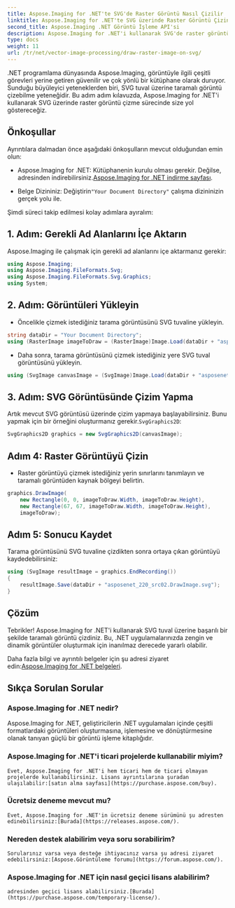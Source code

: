 ```yaml
---
title: Aspose.Imaging for .NET'te SVG'de Raster Görüntü Nasıl Çizilir
linktitle: Aspose.Imaging for .NET'te SVG üzerinde Raster Görüntü Çizin
second_title: Aspose.Imaging .NET Görüntü İşleme API'si
description: Aspose.Imaging for .NET'i kullanarak SVG'de raster görüntülerin nasıl çizileceğini öğrenin. .NET uygulamalarınızı dinamik görüntülerle geliştirin.
type: docs
weight: 11
url: /tr/net/vector-image-processing/draw-raster-image-on-svg/
---
```


.NET programlama dünyasında Aspose.Imaging, görüntüyle ilgili çeşitli görevleri yerine getiren güvenilir ve çok yönlü bir kütüphane olarak duruyor. Sunduğu büyüleyici yeteneklerden biri, SVG tuval üzerine taramalı görüntü çizebilme yeteneğidir. Bu adım adım kılavuzda, Aspose.Imaging for .NET'i kullanarak SVG üzerinde raster görüntü çizme sürecinde size yol göstereceğiz.

## Önkoşullar

Ayrıntılara dalmadan önce aşağıdaki önkoşulların mevcut olduğundan emin olun:

-  Aspose.Imaging for .NET: Kütüphanenin kurulu olması gerekir. Değilse, adresinden indirebilirsiniz.[Aspose.Imaging for .NET indirme sayfası](https://releases.aspose.com/imaging/net/).

-  Belge Dizininiz: Değiştirin`"Your Document Directory"` çalışma dizininizin gerçek yolu ile.

Şimdi süreci takip edilmesi kolay adımlara ayıralım:

## 1. Adım: Gerekli Ad Alanlarını İçe Aktarın

Aspose.Imaging ile çalışmak için gerekli ad alanlarını içe aktarmanız gerekir:

```csharp
using Aspose.Imaging;
using Aspose.Imaging.FileFormats.Svg;
using Aspose.Imaging.FileFormats.Svg.Graphics;
using System;
```

## 2. Adım: Görüntüleri Yükleyin

- Öncelikle çizmek istediğiniz tarama görüntüsünü SVG tuvaline yükleyin.

```csharp
string dataDir = "Your Document Directory";
using (RasterImage imageToDraw = (RasterImage)Image.Load(dataDir + "asposenet_220_src01.png"))
```

- Daha sonra, tarama görüntüsünü çizmek istediğiniz yere SVG tuval görüntüsünü yükleyin.

```csharp
using (SvgImage canvasImage = (SvgImage)Image.Load(dataDir + "asposenet_220_src02.svg"))
```

## 3. Adım: SVG Görüntüsünde Çizim Yapma

Artık mevcut SVG görüntüsü üzerinde çizim yapmaya başlayabilirsiniz. Bunu yapmak için bir örneğini oluşturmanız gerekir.`SvgGraphics2D`:

```csharp
SvgGraphics2D graphics = new SvgGraphics2D(canvasImage);
```

## Adım 4: Raster Görüntüyü Çizin

- Raster görüntüyü çizmek istediğiniz yerin sınırlarını tanımlayın ve taramalı görüntüden kaynak bölgeyi belirtin.

```csharp
graphics.DrawImage(
    new Rectangle(0, 0, imageToDraw.Width, imageToDraw.Height),
    new Rectangle(67, 67, imageToDraw.Width, imageToDraw.Height),
    imageToDraw);
```

## Adım 5: Sonucu Kaydet

Tarama görüntüsünü SVG tuvaline çizdikten sonra ortaya çıkan görüntüyü kaydedebilirsiniz:

```csharp
using (SvgImage resultImage = graphics.EndRecording())
{
    resultImage.Save(dataDir + "asposenet_220_src02.DrawImage.svg");
}
```

## Çözüm

Tebrikler! Aspose.Imaging for .NET'i kullanarak SVG tuval üzerine başarılı bir şekilde taramalı görüntü çizdiniz. Bu, .NET uygulamalarınızda zengin ve dinamik görüntüler oluşturmak için inanılmaz derecede yararlı olabilir.

 Daha fazla bilgi ve ayrıntılı belgeler için şu adresi ziyaret edin:[Aspose.Imaging for .NET belgeleri](https://reference.aspose.com/imaging/net/).

## Sıkça Sorulan Sorular

### Aspose.Imaging for .NET nedir?
   Aspose.Imaging for .NET, geliştiricilerin .NET uygulamaları içinde çeşitli formatlardaki görüntüleri oluşturmasına, işlemesine ve dönüştürmesine olanak tanıyan güçlü bir görüntü işleme kitaplığıdır.

### Aspose.Imaging for .NET'i ticari projelerde kullanabilir miyim?
    Evet, Aspose.Imaging for .NET'i hem ticari hem de ticari olmayan projelerde kullanabilirsiniz. Lisans ayrıntılarına şuradan ulaşılabilir:[satın alma sayfası](https://purchase.aspose.com/buy).

### Ücretsiz deneme mevcut mu?
    Evet, Aspose.Imaging for .NET'in ücretsiz deneme sürümünü şu adresten edinebilirsiniz:[Burada](https://releases.aspose.com/).

### Nereden destek alabilirim veya soru sorabilirim?
    Sorularınız varsa veya desteğe ihtiyacınız varsa şu adresi ziyaret edebilirsiniz:[Aspose.Görüntüleme forumu](https://forum.aspose.com/).

### Aspose.Imaging for .NET için nasıl geçici lisans alabilirim?
    adresinden geçici lisans alabilirsiniz.[Burada](https://purchase.aspose.com/temporary-license/).



